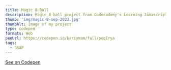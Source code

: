 ```yaml
---
title: Magic 8 Ball
description: Magic 8 ball project from Codecademy's Learning Javascript
thumb: 'img/magic-8-sep-2023.jpg'
thumbAlt: Image of my project
type: codepen
formats: Web
penUrl: https://codepen.io/kariymam/full/poqErya
tags:
  - GSAP
---
```


[See on Codepen](https://codepen.io/kariymam/full/poqErya)